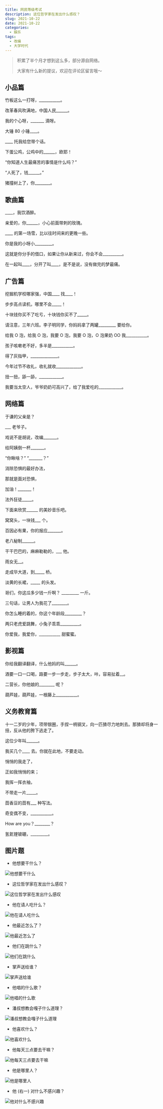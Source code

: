 ```yaml
---
title: 网民等级考试
description: 这位哲学家在发出什么感叹？
slug: 2021-10-22
date: 2021-10-22
categories:
  - 娱乐
tags:
  - 改编
  - 大学时代
---
```


> 积累了半个月才想到这么多，部分源自网络。
>
> 大家有什么新的提议，欢迎在评论区留言哦～

## 小品篇

竹板这么一打呀，\_\_\_\_\_\_\_\_\_\_\_。

改革春风吹满地，中国人民\_\_\_\_\_\_。

我的个心呀，\_\_\_\_\_\_\_ 滴呀。

大锤 80 小锤\_\_\_\_。

\_\_\_\_ 托我给您带个话。

下蛋公鸡，公鸡中的\_\_\_\_\_\_，欧耶！

“你知道人生最痛苦的事情是什么吗？”

“人死了，钱\_\_\_\_\_\_。”

猪撞树上了，你\_\_\_\_\_\_\_\_。

## 歌曲篇

\_\_\_\_，我饮酒醉。

亲爱的，你\_\_\_\_\_\_，小心前面带刺的玫瑰。

\_\_\_\_ 的第一场雪，比以往时间来的更晚一些。

你是我的小呀小\_\_\_\_\_\_\_\_\_。

这就是你分手的借口，如果让你从新来过，你会不会\_\_\_\_\_\_\_\_\_\_。

在一起叫\_\_\_\_，分开了叫\_\_\_\_，是不是说，没有做完的梦最痛。

## 广告篇

挖掘机学校哪家强，中国\_\_\_\_ 找\_\_\_\_！

步步高点读机，哪里不会\_\_\_\_\_！

十块钱你买不了吃亏，十块钱你买不了\_\_\_\_\_。

请注意，三年六班。李子明同学，你妈妈拿了两罐\_\_\_\_\_\_\_\_\_ 要给你。

给我 O 泡，给我 O 泡，我要 O 泡，我要 O 泡，O 泡果奶 OO 我\_\_\_\_\_\_\_\_\_\_\_。

孩子咳嗽老不好，多半是\_\_\_\_\_\_\_\_\_\_\_。

得了灰指甲，\_\_\_\_\_\_\_\_\_\_\_\_\_\_。

今年过节不收礼，收礼就收\_\_\_\_\_\_\_\_\_\_\_\_\_。

扭一扭，舔一舔，\_\_\_\_\_\_\_\_\_\_\_\_。

我要当太空人，爷爷奶奶可高兴了，给了我爱吃的\_\_\_\_\_\_\_\_\_\_\_\_。

## 网络篇

于谦的父亲是？

\_\_\_ 老爷子。

戏说不是胡说，改编\_\_\_\_\_\_\_。

给阿姨倒一杯\_\_\_\_\_\_\_。

“你瞅啥？” “\_\_\_\_\_\_\_？”

消除恐惧的最好办法，

那就是面对恐惧，

加油！\_\_\_\_\_\_\_！

法外狂徒\_\_\_\_\_。

下面来欣赏\_\_\_\_\_\_ 的美妙音乐吧。

窝窝头，一块钱\_\_\_ 个。

百因必有果，你的报应\_\_\_\_\_\_\_。

老八秘制\_\_\_\_\_\_。

干干巴巴的，麻麻勒勒的，\_\_\_ 他。

雨女无\_\_。

走成华大道，到\_\_\_\_\_ 桥。

淡黄的长裙，\_\_\_\_\_ 的头发。

哥们，你这瓜多少钱一斤啊？ \_\_\_\_\_\_\_\_\_ 一斤。

三句话，让男人为我花了\_\_\_\_\_\_\_\_。

你怎么睡的着的，你这个年龄段\_\_\_\_\_\_\_\_\_？

两只老虎爱跳舞，小兔子乖乖\_\_\_\_\_\_\_\_\_\_。

你爱我，我爱你，\_\_\_\_\_\_\_\_\_\_\_ 甜蜜蜜。

## 影视篇

你给我翻译翻译，什么他妈的叫\_\_\_\_\_\_。

酒要一口一口喝，路要一步一步走，步子太大，咔，容易扯着\_\_。

二营长，你他娘的\_\_\_\_\_\_\_\_ 呢？

葫芦娃，葫芦娃，一根藤上\_\_\_\_\_\_\_\_\_\_\_。

## 义务教育篇

十一二岁的少年，项带银圈，手捏一柄钢叉，向一匹猹尽力地刺去。那猹却将身一扭，反从他的胯下逃走了。

这位少年叫\_\_\_\_\_\_。

我买几个\_\_\_\_ 去。你就在此地，不要走动。

悄悄的我走了，

正如我悄悄的来；

我挥一挥衣袖，

不带走一片\_\_\_\_\_。

茴香豆的茴有\_\_\_ 种写法。

奇变偶不变，\_\_\_\_\_\_\_\_\_\_\_。

How are you？\_\_\_\_\_\_\_\_？

氢氦锂铍硼，\_\_\_\_\_\_\_\_\_。

## 图片题

- 他想要干什么？

![他想要干什么](https://img.fzf404.art/blog/2022-10-09_16-28-42.webp)

- 这位哲学家在发出什么感叹？

![这位哲学家在发出什么感叹](https://img.fzf404.art/blog/2022-10-09_16-28-34.webp)

- 他在请人吃什么？

![他在请人吃什么](https://img.fzf404.art/blog/2022-10-09_16-28-39.webp)

- 他最近怎么了？

![他最近怎么了](https://img.fzf404.art/blog/2022-10-09_16-28-32.webp)

- 他们在跳什么？

![他们在跳什么](https://img.fzf404.art/blog/2022-10-09_16-28-44.webp)

- 掌声送给谁？

![掌声送给谁](https://img.fzf404.art/blog/2022-10-09_16-28-47.webp)

- 他唱的什么歌？

![他唱的什么歌](https://img.fzf404.art/blog/2022-10-09_16-28-30.webp)

- 潘叔想教会嘎子什么道理？

![潘叔想教会嘎子什么道理](https://img.fzf404.art/blog/2022-10-09_16-28-49.webp)

- 他喜欢什么？

![他喜欢什么](https://img.fzf404.art/blog/2022-10-09_16-28-52.webp)

- 他每天三点要去干嘛？

![他每天三点要去干嘛](https://img.fzf404.art/blog/2022-10-09_16-28-54.webp)

- 他是哪里人？

![他是哪里人](https://img.fzf404.art/blog/2022-10-09_16-29-20.webp)

- 他 (右一) 对什么不感兴趣？

![他对什么不感兴趣](https://img.fzf404.art/blog/2022-10-09_16-28-37.webp)
